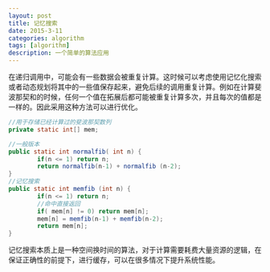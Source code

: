 ```yaml
---
layout: post
title: 记忆搜索
date: 2015-3-11
categories: algorithm
tags: [algorithm]
description: 一个简单的算法应用
---
```


在递归调用中，可能会有一些数据会被重复计算。这时候可以考虑使用记忆化搜索或者动态规划将其中的一些值保存起来，避免后续的调用重复计算。例如在计算斐波那契和的时候，任何一个值在拓展后都可能被重复计算多次，并且每次的值都是一样的。因此采用这种方法可以进行优化。

````java
//用于存储已经计算过的斐波那契数列
private static int[] mem;

//一般版本
public static int normalfib( int n) {
        if(n <= 1) return n;
        return normalfib(n-1) + normalfib (n-2);
}
//记忆搜索
public static int memfib (int n) {
        if(n <= 1) return n;
        //命中直接返回
        if( mem[n] != 0) return mem[n];
        mem[n] = memfib(n-1) + memfib(n-2);
        return mem[n];
}
````

记忆搜索本质上是一种空间换时间的算法，对于计算需要耗费大量资源的逻辑，在保证正确性的前提下，进行缓存，可以在很多情况下提升系统性能。